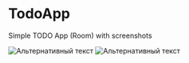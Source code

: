 # TodoApp
Simple TODO App (Room) with screenshots

![Альтернативный текст](https://cdn1.savepice.ru/uploads/2019/11/21/129e0c0a7cea04126d40a4704154d6e8-full.png)
![Альтернативный текст](https://cdn1.savepice.ru/uploads/2019/11/21/c1517ac6070c2b15fddff91b8b064130-full.png)
